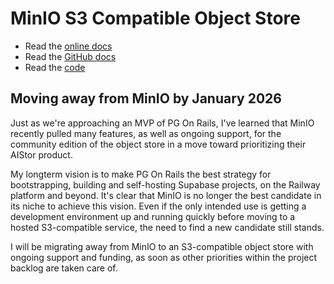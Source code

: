 # MinIO S3 Compatible Object Store

- Read the [online docs](https://docs.min.io/enterprise/aistor-object-store/)
- Read the [GitHub docs](https://github.com/minio/minio/tree/master/docs)
- Read the [code](https://github.com/minio/minio)

## Moving away from MinIO by January 2026

Just as we're approaching an MVP of PG On Rails, I've learned that MinIO recently pulled many features, as well as ongoing support, for the community edition of the object store in a move toward prioritizing their AIStor product.

My longterm vision is to make PG On Rails the best strategy for bootstrapping, building and self-hosting Supabase projects, on the Railway platform and beyond. It's clear that MinIO is no longer the best candidate in its niche to achieve this vision. Even if the only intended use is getting a development environment up and running quickly before moving to a hosted S3-compatible service, the need to find a new candidate still stands.

I will be migrating away from MinIO to an S3-compatible object store with ongoing support and funding, as soon as other priorities within the project backlog are taken care of.